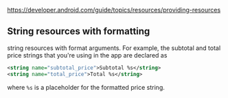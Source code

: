 https://developer.android.com/guide/topics/resources/providing-resources


## String resources with formatting

string resources with format arguments. For example, the subtotal and total price strings that you're using in the app are declared as

```xml
<string name="subtotal_price">Subtotal %s</string>
<string name="total_price">Total %s</string>
```

where `%s` is a placeholder for the formatted price string.

